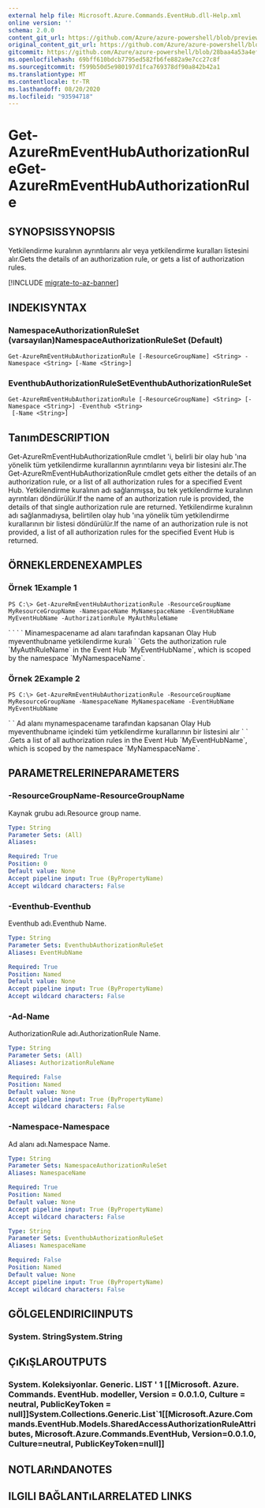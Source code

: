 ```yaml
---
external help file: Microsoft.Azure.Commands.EventHub.dll-Help.xml
online version: ''
schema: 2.0.0
content_git_url: https://github.com/Azure/azure-powershell/blob/preview/src/ResourceManager/EventHub/Commands.EventHub/help/Get-AzureRmEventHubAuthorizationRule.md
original_content_git_url: https://github.com/Azure/azure-powershell/blob/preview/src/ResourceManager/EventHub/Commands.EventHub/help/Get-AzureRmEventHubAuthorizationRule.md
gitcommit: https://github.com/Azure/azure-powershell/blob/28baa4a53a4efceb1197c032a8db08e199f0858d
ms.openlocfilehash: 69bff610bdcb7795ed582fb6fe882a9e7cc27c8f
ms.sourcegitcommit: f599b50d5e980197d1fca769378df90a842b42a1
ms.translationtype: MT
ms.contentlocale: tr-TR
ms.lasthandoff: 08/20/2020
ms.locfileid: "93594718"
---
```

# <span data-ttu-id="091c9-101">Get-AzureRmEventHubAuthorizationRule</span><span class="sxs-lookup"><span data-stu-id="091c9-101">Get-AzureRmEventHubAuthorizationRule</span></span>

## <span data-ttu-id="091c9-102">SYNOPSIS</span><span class="sxs-lookup"><span data-stu-id="091c9-102">SYNOPSIS</span></span>
<span data-ttu-id="091c9-103">Yetkilendirme kuralının ayrıntılarını alır veya yetkilendirme kuralları listesini alır.</span><span class="sxs-lookup"><span data-stu-id="091c9-103">Gets the details of an authorization rule, or gets a list of authorization rules.</span></span>

[!INCLUDE [migrate-to-az-banner](../../includes/migrate-to-az-banner.md)]

## <span data-ttu-id="091c9-104">INDEKI</span><span class="sxs-lookup"><span data-stu-id="091c9-104">SYNTAX</span></span>

### <span data-ttu-id="091c9-105">NamespaceAuthorizationRuleSet (varsayılan)</span><span class="sxs-lookup"><span data-stu-id="091c9-105">NamespaceAuthorizationRuleSet (Default)</span></span>
```
Get-AzureRmEventHubAuthorizationRule [-ResourceGroupName] <String> -Namespace <String> [-Name <String>]
```

### <span data-ttu-id="091c9-106">EventhubAuthorizationRuleSet</span><span class="sxs-lookup"><span data-stu-id="091c9-106">EventhubAuthorizationRuleSet</span></span>
```
Get-AzureRmEventHubAuthorizationRule [-ResourceGroupName] <String> [-Namespace <String>] -Eventhub <String>
 [-Name <String>]
```

## <span data-ttu-id="091c9-107">Tanım</span><span class="sxs-lookup"><span data-stu-id="091c9-107">DESCRIPTION</span></span>
<span data-ttu-id="091c9-108">Get-AzureRmEventHubAuthorizationRule cmdlet 'i, belirli bir olay hub 'ına yönelik tüm yetkilendirme kurallarının ayrıntılarını veya bir listesini alır.</span><span class="sxs-lookup"><span data-stu-id="091c9-108">The Get-AzureRmEventHubAuthorizationRule cmdlet gets either the details of an authorization rule, or a list of all authorization rules for a specified Event Hub.</span></span>
<span data-ttu-id="091c9-109">Yetkilendirme kuralının adı sağlanmışsa, bu tek yetkilendirme kuralının ayrıntıları döndürülür.</span><span class="sxs-lookup"><span data-stu-id="091c9-109">If the name of an authorization rule is provided, the details of that single authorization rule are returned.</span></span>
<span data-ttu-id="091c9-110">Yetkilendirme kuralının adı sağlanmadıysa, belirtilen olay hub 'ına yönelik tüm yetkilendirme kurallarının bir listesi döndürülür.</span><span class="sxs-lookup"><span data-stu-id="091c9-110">If the name of an authorization rule is not provided, a list of all authorization rules for the specified Event Hub is returned.</span></span>

## <span data-ttu-id="091c9-111">ÖRNEKLERDEN</span><span class="sxs-lookup"><span data-stu-id="091c9-111">EXAMPLES</span></span>

### <span data-ttu-id="091c9-112">Örnek 1</span><span class="sxs-lookup"><span data-stu-id="091c9-112">Example 1</span></span>
```
PS C:\> Get-AzureRmEventHubAuthorizationRule -ResourceGroupName MyResourceGroupName -NamespaceName MyNamespaceName -EventHubName MyEventHubName -AuthorizationRule MyAuthRuleName
```

<span data-ttu-id="091c9-113">\` \` \` \` Minamespacename ad alanı tarafından kapsanan Olay Hub myeventhubname yetkilendirme kuralı \` \`</span><span class="sxs-lookup"><span data-stu-id="091c9-113">Gets the authorization rule \`MyAuthRuleName\` in the Event Hub \`MyEventHubName\`, which is scoped by the namespace \`MyNamespaceName\`.</span></span>

### <span data-ttu-id="091c9-114">Örnek 2</span><span class="sxs-lookup"><span data-stu-id="091c9-114">Example 2</span></span>
```
PS C:\> Get-AzureRmEventHubAuthorizationRule -ResourceGroupName MyResourceGroupName -NamespaceName MyNamespaceName -EventHubName MyEventHubName
```

<span data-ttu-id="091c9-115">\` \` Ad alanı mynamespacename tarafından kapsanan Olay Hub myeventhubname içindeki tüm yetkilendirme kurallarının bir listesini alır \` \` .</span><span class="sxs-lookup"><span data-stu-id="091c9-115">Gets a list of all authorization rules in the Event Hub \`MyEventHubName\`, which is scoped by the namespace \`MyNamespaceName\`.</span></span>

## <span data-ttu-id="091c9-116">PARAMETRELERINE</span><span class="sxs-lookup"><span data-stu-id="091c9-116">PARAMETERS</span></span>

### <span data-ttu-id="091c9-117">-ResourceGroupName</span><span class="sxs-lookup"><span data-stu-id="091c9-117">-ResourceGroupName</span></span>
<span data-ttu-id="091c9-118">Kaynak grubu adı.</span><span class="sxs-lookup"><span data-stu-id="091c9-118">Resource group name.</span></span>

```yaml
Type: String
Parameter Sets: (All)
Aliases: 

Required: True
Position: 0
Default value: None
Accept pipeline input: True (ByPropertyName)
Accept wildcard characters: False
```

### <span data-ttu-id="091c9-119">-Eventhub</span><span class="sxs-lookup"><span data-stu-id="091c9-119">-Eventhub</span></span>
<span data-ttu-id="091c9-120">Eventhub adı.</span><span class="sxs-lookup"><span data-stu-id="091c9-120">Eventhub Name.</span></span>

```yaml
Type: String
Parameter Sets: EventhubAuthorizationRuleSet
Aliases: EventHubName

Required: True
Position: Named
Default value: None
Accept pipeline input: True (ByPropertyName)
Accept wildcard characters: False
```

### <span data-ttu-id="091c9-121">-Ad</span><span class="sxs-lookup"><span data-stu-id="091c9-121">-Name</span></span>
<span data-ttu-id="091c9-122">AuthorizationRule adı.</span><span class="sxs-lookup"><span data-stu-id="091c9-122">AuthorizationRule Name.</span></span>

```yaml
Type: String
Parameter Sets: (All)
Aliases: AuthorizationRuleName

Required: False
Position: Named
Default value: None
Accept pipeline input: True (ByPropertyName)
Accept wildcard characters: False
```

### <span data-ttu-id="091c9-123">-Namespace</span><span class="sxs-lookup"><span data-stu-id="091c9-123">-Namespace</span></span>
<span data-ttu-id="091c9-124">Ad alanı adı.</span><span class="sxs-lookup"><span data-stu-id="091c9-124">Namespace Name.</span></span>

```yaml
Type: String
Parameter Sets: NamespaceAuthorizationRuleSet
Aliases: NamespaceName

Required: True
Position: Named
Default value: None
Accept pipeline input: True (ByPropertyName)
Accept wildcard characters: False
```

```yaml
Type: String
Parameter Sets: EventhubAuthorizationRuleSet
Aliases: NamespaceName

Required: False
Position: Named
Default value: None
Accept pipeline input: True (ByPropertyName)
Accept wildcard characters: False
```

## <span data-ttu-id="091c9-125">GÖLGELENDIRICI</span><span class="sxs-lookup"><span data-stu-id="091c9-125">INPUTS</span></span>

### <span data-ttu-id="091c9-126">System. String</span><span class="sxs-lookup"><span data-stu-id="091c9-126">System.String</span></span>

## <span data-ttu-id="091c9-127">ÇıKıŞLAR</span><span class="sxs-lookup"><span data-stu-id="091c9-127">OUTPUTS</span></span>

### <span data-ttu-id="091c9-128">System. Koleksiyonlar. Generic. LIST ' 1 [[Microsoft. Azure. Commands. EventHub. modeller, Version = 0.0.1.0, Culture = neutral, PublicKeyToken = null]]</span><span class="sxs-lookup"><span data-stu-id="091c9-128">System.Collections.Generic.List\`1[[Microsoft.Azure.Commands.EventHub.Models.SharedAccessAuthorizationRuleAttributes, Microsoft.Azure.Commands.EventHub, Version=0.0.1.0, Culture=neutral, PublicKeyToken=null]]</span></span>

## <span data-ttu-id="091c9-129">NOTLARıNDA</span><span class="sxs-lookup"><span data-stu-id="091c9-129">NOTES</span></span>

## <span data-ttu-id="091c9-130">ILGILI BAĞLANTıLAR</span><span class="sxs-lookup"><span data-stu-id="091c9-130">RELATED LINKS</span></span>

